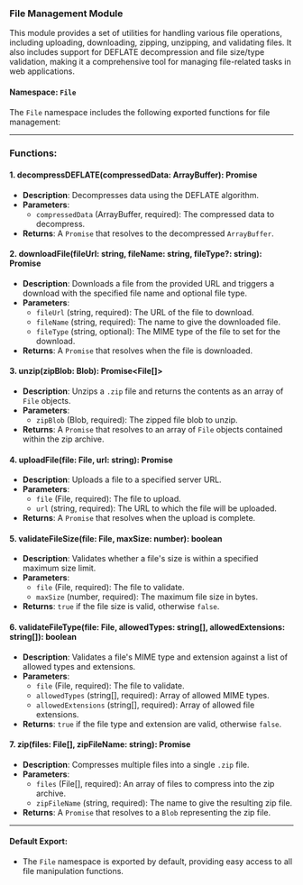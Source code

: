 ### File Management Module

This module provides a set of utilities for handling various file operations, including uploading, downloading, zipping, unzipping, and validating files. It also includes support for DEFLATE decompression and file size/type validation, making it a comprehensive tool for managing file-related tasks in web applications.

#### Namespace: `File`

The `File` namespace includes the following exported functions for file management:

---

### **Functions:**

#### **1. decompressDEFLATE(compressedData: ArrayBuffer): Promise<ArrayBuffer>**
- **Description**: Decompresses data using the DEFLATE algorithm.
- **Parameters**:
  - `compressedData` (ArrayBuffer, required): The compressed data to decompress.
- **Returns**: A `Promise` that resolves to the decompressed `ArrayBuffer`.

#### **2. downloadFile(fileUrl: string, fileName: string, fileType?: string): Promise<any>**
- **Description**: Downloads a file from the provided URL and triggers a download with the specified file name and optional file type.
- **Parameters**:
  - `fileUrl` (string, required): The URL of the file to download.
  - `fileName` (string, required): The name to give the downloaded file.
  - `fileType` (string, optional): The MIME type of the file to set for the download.
- **Returns**: A `Promise` that resolves when the file is downloaded.

#### **3. unzip(zipBlob: Blob): Promise<File[]>**
- **Description**: Unzips a `.zip` file and returns the contents as an array of `File` objects.
- **Parameters**:
  - `zipBlob` (Blob, required): The zipped file blob to unzip.
- **Returns**: A `Promise` that resolves to an array of `File` objects contained within the zip archive.

#### **4. uploadFile(file: File, url: string): Promise<any>**
- **Description**: Uploads a file to a specified server URL.
- **Parameters**:
  - `file` (File, required): The file to upload.
  - `url` (string, required): The URL to which the file will be uploaded.
- **Returns**: A `Promise` that resolves when the upload is complete.

#### **5. validateFileSize(file: File, maxSize: number): boolean**
- **Description**: Validates whether a file's size is within a specified maximum size limit.
- **Parameters**:
  - `file` (File, required): The file to validate.
  - `maxSize` (number, required): The maximum file size in bytes.
- **Returns**: `true` if the file size is valid, otherwise `false`.

#### **6. validateFileType(file: File, allowedTypes: string[], allowedExtensions: string[]): boolean**
- **Description**: Validates a file's MIME type and extension against a list of allowed types and extensions.
- **Parameters**:
  - `file` (File, required): The file to validate.
  - `allowedTypes` (string[], required): Array of allowed MIME types.
  - `allowedExtensions` (string[], required): Array of allowed file extensions.
- **Returns**: `true` if the file type and extension are valid, otherwise `false`.

#### **7. zip(files: File[], zipFileName: string): Promise<Blob>**
- **Description**: Compresses multiple files into a single `.zip` file.
- **Parameters**:
  - `files` (File[], required): An array of files to compress into the zip archive.
  - `zipFileName` (string, required): The name to give the resulting zip file.
- **Returns**: A `Promise` that resolves to a `Blob` representing the zip file.

---

#### Default Export:
- The `File` namespace is exported by default, providing easy access to all file manipulation functions.

